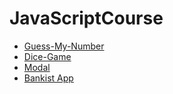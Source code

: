 # JavaScriptCourse

* [Guess-My-Number](https://wlazlok.github.io/JavaScriptCourse/Guess-My-Number/)
* [Dice-Game](https://wlazlok.github.io/JavaScriptCourse/Dice-Game/)
* [Modal](https://wlazlok.github.io/JavaScriptCourse/Modal/)
* [Bankist App](https://wlazlok.github.io/JavaScriptCourse/BankistApp/)
